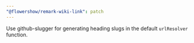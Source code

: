```yaml
---
"@flowershow/remark-wiki-link": patch
---
```


Use github-slugger for generating heading slugs in the default `urlResolver` function.

